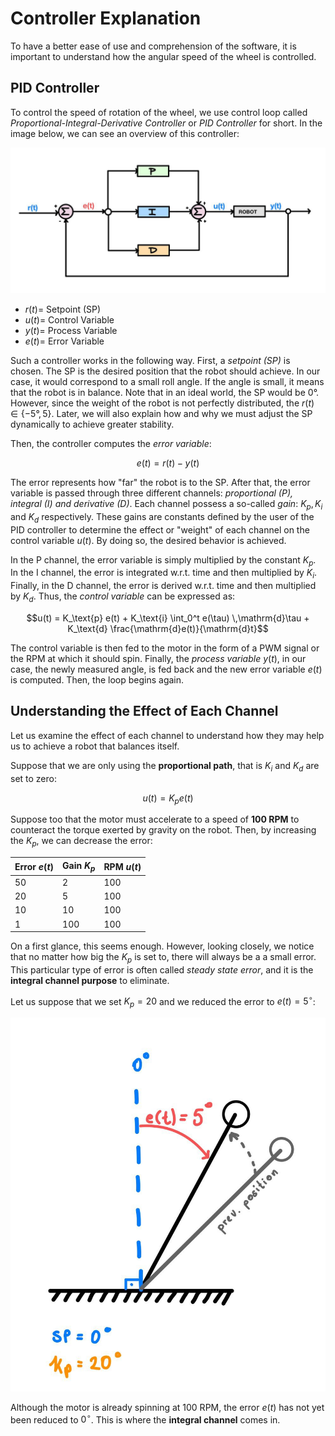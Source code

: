 # Controller Explanation

To have a better ease of use and comprehension of the software, it is important to understand how the angular speed of the wheel is controlled. 

## PID Controller

To control the speed of rotation of the wheel, we use control loop called _Proportional-Integral-Derivative Controller_ or _PID Controller_ for short. In the image below, we can see an overview of this controller: 

![PID Controller Overview](../images/pid_controller.jpg)
 
- $r(t) =$ Setpoint (SP)
- $u(t) =$ Control Variable
- $y(t) =$ Process Variable
- $e(t) =$ Error Variable

Such a controller works in the following way. First, a _setpoint (SP)_ is chosen. The SP is the desired position that the robot should achieve. In our case, it would correspond to a small roll angle. If the angle is small, it means that the robot is in balance. Note that in an ideal world, the SP would be $0°$. However, since the weight of the robot is not perfectly distributed, the $r(t) \in \left\{ -5°, 5 \right\}$. Later, we will also explain how and why we must adjust the SP dynamically to achieve greater stability.

Then, the controller computes the _error variable_:

$$e(t) = r(t) - y(t)$$

The error represents how "far" the robot is to the SP. After that, the error variable is passed through three different channels: _proportional (P), integral (I) and derivative (D)_. Each channel possess a so-called _gain_: $K_{p}, K_{i}$ and $K_{d}$ respectively. These gains are constants defined by the user of the PID controller to determine the effect or "weight" of each channel on the control variable $u(t)$. By doing so, the desired behavior is achieved.

In the P channel, the error variable is simply multiplied by the constant $K_{p}$. In the I channel, the error is integrated w.r.t. time and then multiplied by $K_{i}$. Finally, in the D channel, the error is derived w.r.t. time and then multiplied by $K_{d}$. Thus, the _control variable_ can be expressed as: 

$$u(t) = K_\text{p} e(t) + K_\text{i} \int_0^t e(\tau) \,\mathrm{d}\tau + K_\text{d} \frac{\mathrm{d}e(t)}{\mathrm{d}t}$$

The control variable is then fed to the motor in the form of a PWM signal or the RPM at which it should spin. Finally, the _process variable_ $y(t)$, in our case, the newly measured angle, is fed back and the new error variable $e(t)$ is computed. Then, the loop begins again. 

## Understanding the Effect of Each Channel

Let us examine the effect of each channel to understand how they may help us to achieve a robot that balances itself. 

Suppose that we are only using the **proportional path**, that is $K_{i}$ and $K_{d}$ are set to zero: 

$$u(t) = K_{p}e(t)$$

Suppose too that the motor must accelerate to a speed of **100 RPM** to counteract the torque exerted by gravity on the robot. Then, by increasing the $K_{p}$, we can decrease the error: 

| Error $e(t)$ | Gain $K_{p}$ | RPM $u(t)$          |
|--------------|--------------|---------------------|
| 50           | 2            | 100                 |
| 20           | 5            | 100                 |
| 10           | 10           | 100                 |
| 1            | 100          | 100                 |

On a first glance, this seems enough. However, looking closely, we notice that no matter how big the $K_{p}$ is set to, there will always be a a small error. This particular type of error is often called _steady state error_, and it is the **integral channel purpose** to eliminate.

Let us suppose that we set $K_{p} = 20$ and we reduced the error to $e(t) = 5^{\circ}$:

![Current Situation](../images/integral.jpg)

Although the motor is already spinning at 100 RPM, the error $e(t)$ has not yet been reduced to $0^{\circ}$. This is where the **integral channel** comes in. 